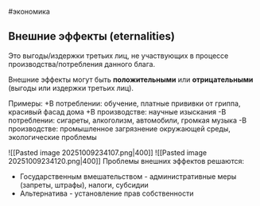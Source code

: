 #экономика 
## Внешние эффекты (eternalities)
Это выгоды/издержки третьих лиц, не участвующих в процессе производства/потребления данного блага.

Внешние эффекты могут быть **положительными** или **отрицательными** (выгоды или издержки третьих лиц).

Примеры:
+В потреблении: обучение, платные прививки от гриппа, красивый фасад дома
+В производстве: научные изыскания
-В потреблении: сигареты, алкоголизм, автомобили, громкая музыка
-В производстве: промышленное загрязнение окружающей среды, экологические проблемы

![[Pasted image 20251009234107.png|400]]
![[Pasted image 20251009234120.png|400]]
Проблемы внешних эффектов решаются: 
- Государственным вмешательством - административные меры (запреты, штрафы), налоги, субсидии
- Альтернатива - установление прав собственности